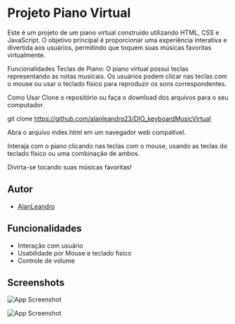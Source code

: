 
# Projeto Piano Virtual

Este é um projeto de um piano virtual construído utilizando HTML, CSS e JavaScript. 
O objetivo principal é proporcionar uma experiência interativa e divertida aos usuários, 
permitindo que toquem suas músicas favoritas virtualmente.

Funcionalidades
Teclas de Piano: O piano virtual possui teclas representando as notas musicais.
Os usuários podem clicar nas teclas com o mouse ou usar o teclado físico para reproduzir os sons correspondentes.

Como Usar
Clone o repositório ou faça o download dos arquivos para o seu computador.

git clone https://github.com/alanleandro23/DIO_keyboardMusicVirtual

Abra o arquivo index.html em um navegador web compatível.

Interaja com o piano clicando nas teclas com o mouse,
usando as teclas do teclado físico ou uma combinação de ambos.

Divirta-se tocando suas músicas favoritas!
## Autor

- [AlanLeandro](https://github.com/alanleandro23)

## Funcionalidades

- Interação com usuário
- Usabilidade por Mouse e teclado fisico
- Controle de volume

## Screenshots

![App Screenshot](https://ibb.co/Qvh85Tc)

![App Screenshot](https://ibb.co/rpP2M4z)

